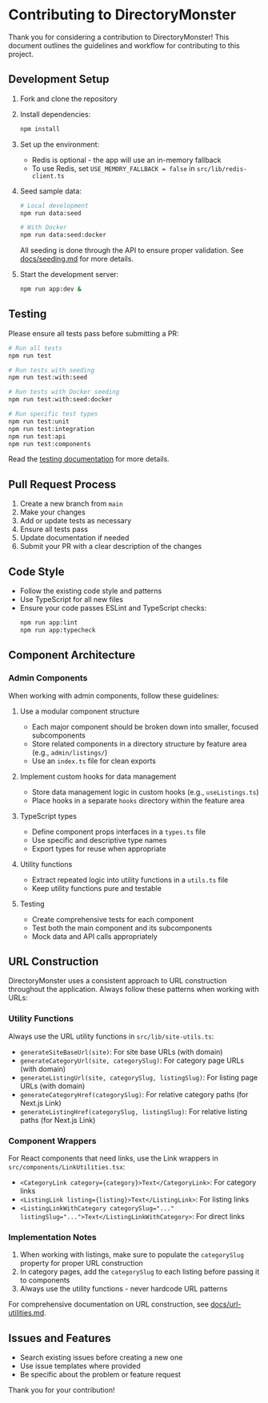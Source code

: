 # Contributing to DirectoryMonster

Thank you for considering a contribution to DirectoryMonster! This document outlines the guidelines and workflow for contributing to this project.

## Development Setup

1. Fork and clone the repository
2. Install dependencies:
   ```bash
   npm install
   ```
3. Set up the environment:
   - Redis is optional - the app will use an in-memory fallback
   - To use Redis, set `USE_MEMORY_FALLBACK = false` in `src/lib/redis-client.ts`

4. Seed sample data:
   ```bash
   # Local development
   npm run data:seed

   # With Docker
   npm run data:seed:docker
   ```

   All seeding is done through the API to ensure proper validation. See [docs/seeding.md](docs/seeding.md) for more details.

5. Start the development server:
   ```bash
   npm run app:dev &
   ```

## Testing

Please ensure all tests pass before submitting a PR:

```bash
# Run all tests
npm run test

# Run tests with seeding
npm run test:with:seed

# Run tests with Docker seeding
npm run test:with:seed:docker

# Run specific test types
npm run test:unit
npm run test:integration
npm run test:api
npm run test:components
```

Read the [testing documentation](./CLAUDE.md) for more details.

## Pull Request Process

1. Create a new branch from `main`
2. Make your changes
3. Add or update tests as necessary
4. Ensure all tests pass
5. Update documentation if needed
6. Submit your PR with a clear description of the changes

## Code Style

- Follow the existing code style and patterns
- Use TypeScript for all new files
- Ensure your code passes ESLint and TypeScript checks:
  ```bash
  npm run app:lint
  npm run app:typecheck
  ```

## Component Architecture

### Admin Components

When working with admin components, follow these guidelines:

1. Use a modular component structure
   - Each major component should be broken down into smaller, focused subcomponents
   - Store related components in a directory structure by feature area (e.g., `admin/listings/`)
   - Use an `index.ts` file for clean exports

2. Implement custom hooks for data management
   - Store data management logic in custom hooks (e.g., `useListings.ts`)
   - Place hooks in a separate `hooks` directory within the feature area

3. TypeScript types
   - Define component props interfaces in a `types.ts` file
   - Use specific and descriptive type names
   - Export types for reuse when appropriate

4. Utility functions
   - Extract repeated logic into utility functions in a `utils.ts` file
   - Keep utility functions pure and testable

5. Testing
   - Create comprehensive tests for each component
   - Test both the main component and its subcomponents
   - Mock data and API calls appropriately

## URL Construction

DirectoryMonster uses a consistent approach to URL construction throughout the application. Always follow these patterns when working with URLs:

### Utility Functions

Always use the URL utility functions in `src/lib/site-utils.ts`:

- `generateSiteBaseUrl(site)`: For site base URLs (with domain)
- `generateCategoryUrl(site, categorySlug)`: For category page URLs (with domain)
- `generateListingUrl(site, categorySlug, listingSlug)`: For listing page URLs (with domain)
- `generateCategoryHref(categorySlug)`: For relative category paths (for Next.js Link)
- `generateListingHref(categorySlug, listingSlug)`: For relative listing paths (for Next.js Link)

### Component Wrappers

For React components that need links, use the Link wrappers in `src/components/LinkUtilities.tsx`:

- `<CategoryLink category={category}>Text</CategoryLink>`: For category links
- `<ListingLink listing={listing}>Text</ListingLink>`: For listing links
- `<ListingLinkWithCategory categorySlug="..." listingSlug="...">Text</ListingLinkWithCategory>`: For direct links

### Implementation Notes

1. When working with listings, make sure to populate the `categorySlug` property for proper URL construction
2. In category pages, add the `categorySlug` to each listing before passing it to components
3. Always use the utility functions - never hardcode URL patterns

For comprehensive documentation on URL construction, see [docs/url-utilities.md](docs/url-utilities.md).

## Issues and Features

- Search existing issues before creating a new one
- Use issue templates where provided
- Be specific about the problem or feature request

Thank you for your contribution!